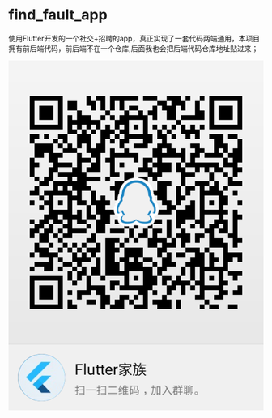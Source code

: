 # find_fault_app

使用Flutter开发的一个社交+招聘的app，真正实现了一套代码两端通用，本项目拥有前后端代码，前后端不在一个仓库,后面我也会把后端代码仓库地址贴过来；

![Image text](https://github.com/ass233/find_fault_app/blob/master/comImage/temp_qrcode_share_735451168.png?raw=true)